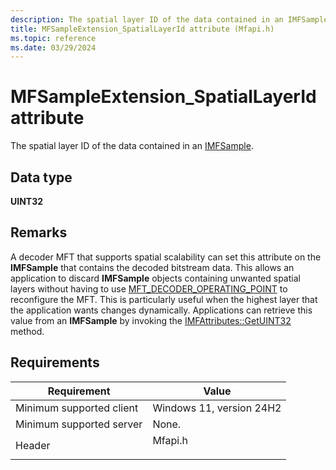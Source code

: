 ```yaml
---
description: The spatial layer ID of the data contained in an IMFSample.
title: MFSampleExtension_SpatialLayerId attribute (Mfapi.h)
ms.topic: reference
ms.date: 03/29/2024
---
```


# MFSampleExtension\_SpatialLayerId attribute

The spatial layer ID of the data contained in an [IMFSample](/windows/win32/api/mfobjects/nn-mfobjects-imfsample).

## Data type

**UINT32**

## Remarks

A decoder MFT that supports spatial scalability can set this attribute on the **IMFSample** that contains the decoded bitstream data. This allows an application to discard **IMFSample** objects containing unwanted spatial layers without having to use [MFT_DECODER_OPERATING_POINT](mft-decoder-operating-point.md) to reconfigure the MFT. This is particularly useful when the highest layer that the application wants changes dynamically. Applications can retrieve this value from an **IMFSample** by invoking the [IMFAttributes::GetUINT32](/windows/win32/api/mfobjects/nf-mfobjects-imfattributes-getuint32) method.

## Requirements



| Requirement | Value |
|-------------------------------------|------------------------------------------------------------------------------------|
| Minimum supported client<br/> | Windows 11, version 24H2<br/>                          |
| Minimum supported server<br/> | None.                               |
| Header<br/>                   | <dl> <dt>Mfapi.h</dt> </dl> |